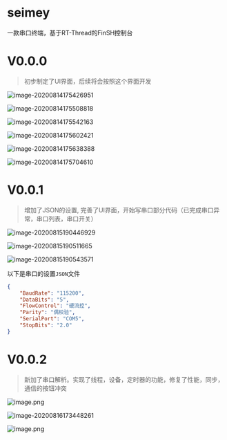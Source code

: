 # seimey
一款串口终端，基于RT-Thread的FinSH控制台

# V0.0.0

> 初步制定了UI界面，后续将会按照这个界面开发


![image-20200814175426951](https://i.loli.net/2020/08/14/Nelwyr2OU5j89ic.png)

![image-20200814175508818](https://i.loli.net/2020/08/14/Pn4OwRFfBsd7i2K.png)

![image-20200814175542163](https://i.loli.net/2020/08/14/makcdlJCF6Ue5go.png)

![image-20200814175602421](https://i.loli.net/2020/08/14/rId8l6Xm7agOxfo.png)

![image-20200814175638388](https://i.loli.net/2020/08/14/6pRk4zqfuNMIAOx.png)

![image-20200814175704610](https://i.loli.net/2020/08/14/D4lY3hMyOU7Evgq.png)

# V0.0.1

> 增加了JSON的设置, 完善了UI界面，开始写串口部分代码（已完成串口异常，串口列表，串口开关）

![image-20200815190446929](https://i.loli.net/2020/08/15/KYma36pkn5gLJo8.png)

![image-20200815190511665](https://i.loli.net/2020/08/15/8MYHnNyTmQKiRDB.png)

![image-20200815190543571](https://i.loli.net/2020/08/15/3I4XOtaTgU7JpBd.png)

以下是串口的设置`JSON`文件

```json
{
    "BaudRate": "115200",
    "DataBits": "5",
    "FlowControl": "硬流控",
    "Parity": "偶校验",
    "SerialPort": "COM5",
    "StopBits": "2.0"
}
```

# V0.0.2

> 新加了串口解析。实现了线程，设备，定时器的功能，修复了性能，同步，通信的按钮冲突

![image.png](https://i.loli.net/2020/08/16/8bgCSXMJys15rei.png)

![image-20200816173448261](https://i.loli.net/2020/08/16/DKu92eSN16fBtJO.png)

![image.png](https://i.loli.net/2020/08/16/WIGVerb3h4oHN8F.png)
